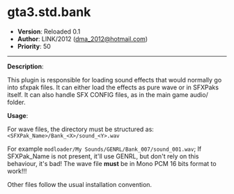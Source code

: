 ﻿gta3.std.bank
=========================================================================
 + __Version__:  Reloaded 0.1
 + __Author__:   LINK/2012 (<dma_2012@hotmail.com>)
 + __Priority__: 50

*************************************************************************

__Description__:

 This plugin is responsible for loading sound effects that would normally go into sfxpak files.
 It can either load the effects as pure wave or in SFXPaks itself.
 It can also handle SFX CONFIG files, as in the main game audio/ folder.
 

__Usage__:

 For wave files, the directory must be structured as: `<SFXPak_Name>/Bank_<X>/sound_<Y>.wav `

 For example `modloader/My Sounds/GENRL/Bank_007/sound_001.wav`;
 If SFXPak_Name is not present, it'll use GENRL, but don't rely on this behaviour, it's bad! The wave file **must** be in Mono PCM 16 bits format to work!!!
 
 Other files follow the usual installation convention.
